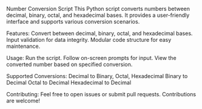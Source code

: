 Number Conversion Script
This Python script converts numbers between decimal, binary, octal, and hexadecimal bases. It provides a user-friendly interface and supports various conversion scenarios.

Features:
Convert between decimal, binary, octal, and hexadecimal bases.
Input validation for data integrity.
Modular code structure for easy maintenance.

Usage:
Run the script.
Follow on-screen prompts for input.
View the converted number based on specified conversion.

Supported Conversions:
Decimal to Binary, Octal, Hexadecimal
Binary to Decimal
Octal to Decimal
Hexadecimal to Decimal

Contributing:
Feel free to open issues or submit pull requests. Contributions are welcome!
